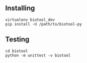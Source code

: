 ## Installing

```
virtualenv biotool_dev
pip install -U /path/to/biotool-py
```

## Testing

```
cd biotool
python -m unittest -v biotool
```


